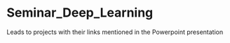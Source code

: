 # Seminar_Deep_Learning
Leads to projects with their links mentioned in the Powerpoint presentation
